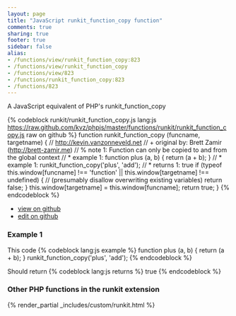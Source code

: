 ```yaml
---
layout: page
title: "JavaScript runkit_function_copy function"
comments: true
sharing: true
footer: true
sidebar: false
alias:
- /functions/view/runkit_function_copy:823
- /functions/view/runkit_function_copy
- /functions/view/823
- /functions/runkit_function_copy:823
- /functions/823
---
```

<!-- Generated by Rakefile:build -->
A JavaScript equivalent of PHP's runkit_function_copy

{% codeblock runkit/runkit_function_copy.js lang:js https://raw.github.com/kvz/phpjs/master/functions/runkit/runkit_function_copy.js raw on github %}
function runkit_function_copy (funcname, targetname) {
  // http://kevin.vanzonneveld.net
  // +   original by: Brett Zamir (http://brett-zamir.me)
  // %          note 1: Function can only be copied to and from the global context
  // *     example 1: function plus (a, b) { return (a + b); }
  // *     example 1: runkit_function_copy('plus', 'add');
  // *     returns 1: true
  if (typeof this.window[funcname] !== 'function' || this.window[targetname] !== undefined) { //  (presumably disallow overwriting existing variables)
    return false;
  }
  this.window[targetname] = this.window[funcname];
  return true;
}
{% endcodeblock %}

 - [view on github](https://github.com/kvz/phpjs/blob/master/functions/runkit/runkit_function_copy.js)
 - [edit on github](https://github.com/kvz/phpjs/edit/master/functions/runkit/runkit_function_copy.js)

### Example 1
This code
{% codeblock lang:js example %}
function plus (a, b) { return (a + b); }
runkit_function_copy('plus', 'add');
{% endcodeblock %}

Should return
{% codeblock lang:js returns %}
true
{% endcodeblock %}


### Other PHP functions in the runkit extension
{% render_partial _includes/custom/runkit.html %}

